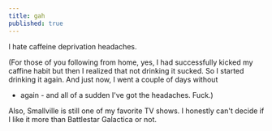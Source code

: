 ```yaml
---
title: gah
published: true
---
```


I hate caffeine deprivation headaches.

(For those of you following from home, yes, I had successfully kicked my
caffine habit but then I realized that not drinking it sucked. So I
started drinking it again. And just now, I went a couple of days without
- again - and all of a sudden I've got the headaches. Fuck.)

Also, Smallville is still one of my favorite TV shows. I honestly can't
decide if I like it more than Battlestar Galactica or not.
